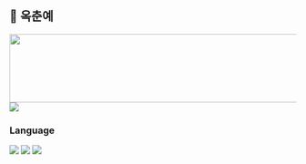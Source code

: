 ## 🐼 옥춘예

<a href="https://www.gitanimals.org/en_US?utm_medium=image&utm_source=Okchun-Yee&utm_content=line">
  <img
    src="https://render.gitanimals.org/lines/Okchun-Yee"
    width="600"
    height="120"
  />
</a>
<img src="https://capsule-render.vercel.app/api?type=wave&color=auto&height=300&section=header&text=Okchun%20Yee&fontSize=90" />


### Language 
<div>
  <img src="https://img.shields.io/badge/C++-00599C?style=flat-square&logo=C%2B%2B&logoColor=white"/>
  <img src="https://img.shields.io/badge/C-A8B9CC?style=flat-square&logo=C&logoColor=white"/>
  <img src="https://img.shields.io/badge/Unity-222C37?style=flat-square&logo=Unity&logoColor=white">
</div> 
